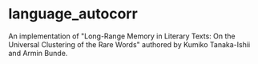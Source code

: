# language_autocorr
An implementation of "Long-Range Memory in Literary Texts: On the Universal Clustering of the Rare Words" authored by Kumiko Tanaka-Ishii and Armin Bunde. 
